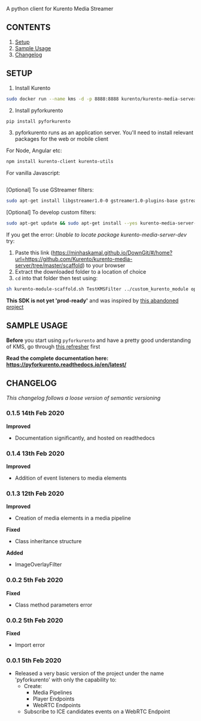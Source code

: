 A python client for Kurento Media Streamer

## CONTENTS
1. [Setup](#setup)
2. [Sample Usage](#usage)
3. [Changelog](#change)

## SETUP <a id = "setup"></a>
1. Install Kurento
```bash
sudo docker run --name kms -d -p 8888:8888 kurento/kurento-media-server
```

2. Install pyforkurento
```bash
pip install pyforkurento
```

3. pyforkurento runs as an application server. You'll need to install relevant packages for the web or mobile client

For Node, Angular etc:
```bash
npm install kurento-client kurento-utils
```

For vanilla Javascript:
```bash
```

[Optional] To use GStreamer filters:
```bash
sudo apt-get install libgstreamer1.0-0 gstreamer1.0-plugins-base gstreamer1.0-plugins-good gstreamer1.0-plugins-bad gstreamer1.0-plugins-ugly gstreamer1.0-libav gstreamer1.0-doc gstreamer1.0-tools gstreamer1.0-x gstreamer1.0-alsa gstreamer1.0-gl gstreamer1.0-gtk3 gstreamer1.0-qt5 gstreamer1.0-pulseaudio
```

[Optional] To develop custom filters:
```bash
sudo apt-get update && sudo apt-get install --yes kurento-media-server-dev
```

If you get the error: *Unable to locate package kurento-media-server-dev* try:
1. Paste this link (https://minhaskamal.github.io/DownGit/#/home?url=https://github.com/Kurento/kurento-media-server/tree/master/scaffold) to your browser
2. Extract the downloaded folder to a location of choice
3. ```cd``` into that folder then test using:
```bash
sh kurento-module-scaffold.sh TestKMSFilter ../custom_kurento_module opencv_filter
```

**This SDK is not yet 'prod-ready'** and was inspired by [this abandoned project](https://github.com/minervaproject/pykurento)


## SAMPLE USAGE <a id = "usage"></a>
**Before** you start using ```pyforkurento``` and have a pretty good understanding of KMS, go through [this refresher](https://doc-kurento.readthedocs.io/en/stable/features/kurento_api.html) first


**Read the complete documentation here: https://pyforkurento.readthedocs.io/en/latest/**



## CHANGELOG <a id = "change"></a>
*This changelog follows a loose version of semantic versioning*
### 0.1.5 14th Feb 2020
**Improved**
* Documentation significantly, and hosted on readthedocs

### 0.1.4 13th Feb 2020
**Improved**
* Addition of event listeners to media elements

### 0.1.3 12th Feb 2020
**Improved**
* Creation of media elements in a media pipeline

**Fixed**
* Class inheritance structure

**Added**
* ImageOverlayFilter

### 0.0.2 5th Feb 2020
**Fixed**
* Class method parameters error

### 0.0.2 5th Feb 2020
**Fixed**
* Import error

### 0.0.1 5th Feb 2020
* Released a very basic version of the project under the name 'pyforkurento' with only the capability to:
    - Create:
        - Media Pipelines
        - Player Endpoints
        - WebRTC Endpoints
    - Subscribe to ICE candidates events on a WebRTC Endpoint
